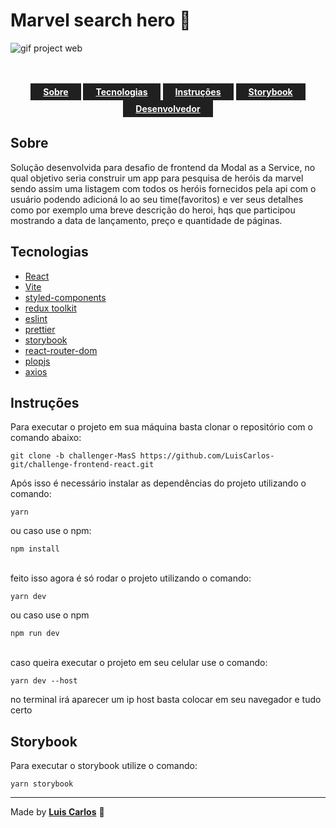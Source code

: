 <h1>Marvel search hero 🚀</h1>

  <img src='./.github/marvel.gif' alt='gif project web'>
  <br>
  <br>
  <br>

<p align='center'>
    <a style='background: #202020; color: #fff; font-weight: bold;display: inline-block; padding: 5px 20px;' href='#sobre'>Sobre</a>
    <a style='background: #202020; color: #fff; font-weight: bold;display: inline-block; padding: 5px 20px;'  href='#techs'>Tecnologias</a>
    <a  style='background: #202020; color: #fff; font-weight: bold;display: inline-block; padding: 5px 20px;' href='#instrucoes'>Instruções</a>
    <a style='background: #202020; color: #fff; font-weight: bold;display: inline-block; padding: 5px 20px;'  href='#story'>Storybook</a>
    <a style='background: #202020; color: #fff; font-weight: bold;display: inline-block; padding: 5px 20px;'  href='#dev'>Desenvolvedor</a>

</p>

<h2 id='sobre'>Sobre</h2>
<p>Solução desenvolvida para desafio de frontend da Modal as a Service, no qual objetivo seria construir um app para pesquisa de heróis da marvel sendo assim uma listagem com todos os heróis fornecidos pela api com o usuário podendo adicioná lo ao seu time(favoritos) e ver seus detalhes como por exemplo uma breve descrição do heroi, hqs que participou mostrando a data de lançamento, preço e quantidade de páginas.</p>

<h2 id='techs'>Tecnologias</h2>

<ul>
  <li>
    <a href='https://reactjs.org/'>React</a>
  </li>
  <li>
    <a href='https://vitejs.dev/'>Vite</a>
  </li>
  <li>
    <a href='https://styled-components.com/'>styled-components</a>
  </li>
  <li>
    <a href='https://redux-toolkit.js.org/'>redux toolkit</a>
  </li>
  <li>
    <a href='https://eslint.org/'>eslint</a>
  </li>
  <li>
    <a href='https://prettier.io/'>prettier</a>
  </li>
  <li>
    <a href='https://storybook.js.org/'>storybook</a>
  </li>
  <li>
    <a href='https://v5.reactrouter.com/'>react-router-dom</a>
  </li>
  <li>
    <a href='https://plopjs.com/'>plopjs</a>
  </li>
  <li>
    <a href='https://axios-http.com/'>axios</a>
  </li>
</ul>

<h2 id='instrucoes'>Instruções</h2>

<p>Para executar o projeto em  sua máquina basta clonar o repositório com o comando abaixo:</p>
<code>git clone -b challenger-MasS https://github.com/LuisCarlos-git/challenge-frontend-react.git</code>

<br/>
<p>Após isso é necessário instalar as dependências do projeto utilizando o comando: </p>

<code>yarn</code>
<p>ou caso use o npm:</p>
<code>npm install</code>
<br/><br/>

<p>feito isso agora é só rodar o projeto utilizando o comando:</p>

<code>yarn dev</code>
<p>ou caso use o npm</p>
<code>npm run dev</code>
<br/>
<br/>
<p>caso queira executar o projeto em seu celular use o comando:</p>

<code>yarn dev --host</code>

<p>no terminal irá aparecer um ip host basta colocar em seu navegador e tudo certo</p>



<h2 id='story'>Storybook</h2>

<p>Para executar o storybook utilize o comando:</p>
<code>yarn storybook</code>

---

  Made by <a id='#dev' href='https://www.linkedin.com/in/luis-carlos-bastos-0a7327195/' style='font-weight: bold; text-decoration: underline;'>Luis Carlos</a> 💜

